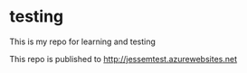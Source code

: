 testing
=======

This is my repo for learning and testing

This repo is published to http://jessemtest.azurewebsites.net
